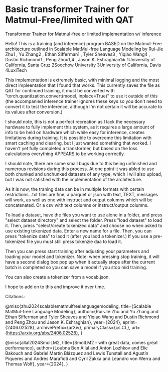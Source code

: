 # Basic transformer Trainer for Matmul-Free/limited with QAT
Transformer Trainer for Matmul-free or limited implementation w/ inference

Hello! This is a training (and inference) program BASED on the Matmul-Free architecture outlined in 
Scalable MatMul-free Language Modeling
by Rui-Jie Zhu1
, Yu Zhang2
, Ethan Sifferman1
, Tyler Sheaves3
, Yiqiao Wang4
, Dustin Richmond1
, Peng Zhou1,4
, Jason K. Eshraghian1∗
1University of California, Santa Cruz 2Soochow University
3University of California, Davis 4LuxiTech

This implementation is extremely basic, with minimal logging and the most direct impleentation that I found that works. This currently saves the file as QAT for continued training, it must be converted with "torch.quantization.convert(model, inplace=True)" to use it outside of this (the accompanied inference trainer ignores these keys so you don't need to convert it to test the inference, although I'm not certain it will be accurate to its values after conversion.) 

I should note, this is not a perfect recreation as I lack the necessary hardware to fully implement this system, as it requires a large amount of info to be held on hardware which while easy for inference, creates limitations during training. It is possible to overcome this limitation with smart caching and clearing, but I just wanted something that worked. I haven't yet fully completed a transformer, but based on the loss calculations everything APPEARS to be working correctly.

I should note, there are some small bugs due to this being unfinished and numerous revisions during this process. At one point it was abled to use both chunked and unchunked datasets of any type, which I will also upload, but I was not satisfied with the implementation of the architecture. 

As it is now, the traning data can be in multiple formats with certain restrictions. .txt files are fine, a parquet or json with text, TEXT, messages will work, as well as one with instruct and output columns which will be concatenated. Or a csv with text columns or instruct/output columns.

To load a dataset, have the files you want to use alone in a folder, and press "select dataset directory" and select the folder. Press "load dataset" to load it. Then, press "select/create tokenized data" and choose no when asked to use existing tokenized data. Enter a new name for a file. Then, you can press "tokenize data" to laod it (after you laod a tokenizer.) If you use a pre-tokenized file you must still press tokenzie daa to load it.

Then you can press start training after adjusting your parameters and loading your model and tokenizer. Note: when pressing stop training, it will have a second dialog box pop up when it actually stops after the current batch is completed so you can save a model if you stop mid training. 

You can also create a tokenizer from a vocab.json. 

I hope to add on to this and improve it over time. 

Citations:

@misc{zhu2024scalablematmulfreelanguagemodeling,
      title={Scalable MatMul-free Language Modeling}, 
      author={Rui-Jie Zhu and Yu Zhang and Ethan Sifferman and Tyler Sheaves and Yiqiao Wang and Dustin Richmond and Peng Zhou and Jason K. Eshraghian},
      year={2024},
      eprint={2406.02528},
      archivePrefix={arXiv},
      primaryClass={cs.CL},
      url={https://arxiv.org/abs/2406.02528}, 
}

@misc{allal2024SmolLM2,
      title={SmolLM2 - with great data, comes great performance}, 
      author={Loubna Ben Allal and Anton Lozhkov and Elie Bakouch and Gabriel Martín Blázquez and Lewis Tunstall and Agustín Piqueres and Andres Marafioti and Cyril Zakka and Leandro von Werra and Thomas Wolf},
      year={2024},
}
